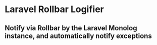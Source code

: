 # Laravel Rollbar Logifier

## Notify via Rollbar by the Laravel Monolog instance, and automatically notify exceptions